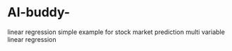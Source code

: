 # AI-buddy-
linear regression simple example for stock market prediction multi variable linear regression 
